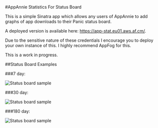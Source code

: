 #AppAnnie Statistics For Status Board

This is a simple Sinatra app which allows any users of AppAnnie to add graphs of app downloads to their Panic status board.

A deployed version is available here: https://app-stat.eu01.aws.af.cm/.

Due to the sensitive nature of these credentials I encourage you to deploy your own instance of this. I highly recommend AppFog for this.

This is a work in progress.

##Status Board Examples

###7 day:

![Status board sample](https://app-stat.eu01.aws.af.cm/img/7Days.png)

###30 day:

![Status board sample](https://app-stat.eu01.aws.af.cm/img/30Days.png)

###180 day:

![Status board sample](https://app-stat.eu01.aws.af.cm/img/180Days.png)
